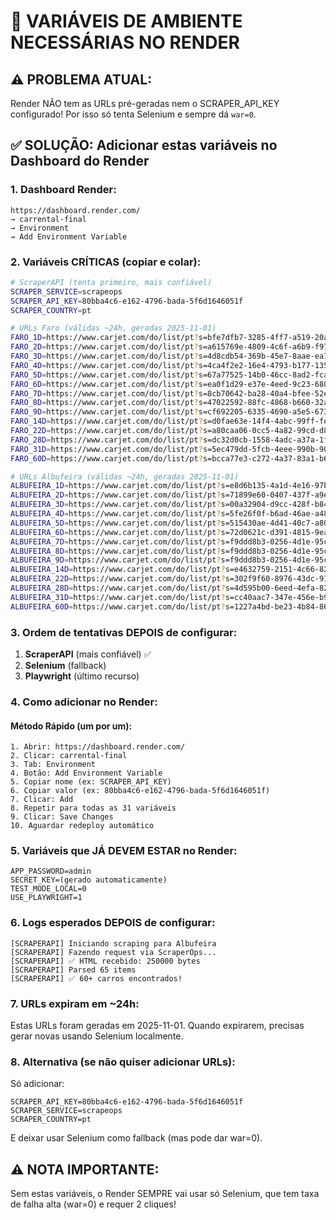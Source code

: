 # 🔧 VARIÁVEIS DE AMBIENTE NECESSÁRIAS NO RENDER

## ⚠️ PROBLEMA ATUAL:
Render NÃO tem as URLs pré-geradas nem o SCRAPER_API_KEY configurado!
Por isso só tenta Selenium e sempre dá `war=0`.

## ✅ SOLUÇÃO: Adicionar estas variáveis no Dashboard do Render

### 1. Dashboard Render:
```
https://dashboard.render.com/
→ carrental-final
→ Environment
→ Add Environment Variable
```

### 2. Variáveis CRÍTICAS (copiar e colar):

```bash
# ScraperAPI (tenta primeiro, mais confiável)
SCRAPER_SERVICE=scrapeops
SCRAPER_API_KEY=80bba4c6-e162-4796-bada-5f6d1646051f
SCRAPER_COUNTRY=pt

# URLs Faro (válidas ~24h, geradas 2025-11-01)
FARO_1D=https://www.carjet.com/do/list/pt?s=bfe7dfb7-3285-4ff7-a519-20af8bd07fb8&b=6477f981-b30a-4fb2-ba2a-ccf43238ba06
FARO_2D=https://www.carjet.com/do/list/pt?s=a615769e-4809-4c6f-a6b9-f9722e0f4282&b=c390a1bf-41af-402d-a699-0e3216e1cc7f
FARO_3D=https://www.carjet.com/do/list/pt?s=4d8cdb54-369b-45e7-8aae-ea724530c732&b=abb8a58d-4f7c-45bb-8bd0-9feaa6a1b2f5
FARO_4D=https://www.carjet.com/do/list/pt?s=4ca4f2e2-16e4-4793-b177-1350dc86d9ea&b=06534536-15f1-4a25-9515-74d625d9ca89
FARO_5D=https://www.carjet.com/do/list/pt?s=67a77525-14b0-46cc-8ad2-fca08b647a30&b=649d7e98-8bc3-4944-9f76-4d1dce716f21
FARO_6D=https://www.carjet.com/do/list/pt?s=ea0f1d29-e37e-4eed-9c23-680329dc2c4c&b=60a7a51d-d79f-4531-905e-c5d0ee7a7aa9
FARO_7D=https://www.carjet.com/do/list/pt?s=8cb70642-ba28-40a4-bfee-52e6b4d8eef1&b=6a5e62a8-ef46-4ff0-8386-a1f93fc03c1b
FARO_8D=https://www.carjet.com/do/list/pt?s=47022592-88fc-4868-b660-32a1a0b06380&b=bb9e4130-f310-4a72-b468-d97c83f5089b
FARO_9D=https://www.carjet.com/do/list/pt?s=cf692205-6335-4690-a5e5-673c5bb6524d&b=f96c54de-f263-47a1-9870-d2eac77c748a
FARO_14D=https://www.carjet.com/do/list/pt?s=d0fae63e-14f4-4abc-99ff-fe09476f2d50&b=cfe2538a-f0bf-4024-a58c-8700f28ed2dd
FARO_22D=https://www.carjet.com/do/list/pt?s=a80caa06-0cc5-4a82-99cd-d8d427027a15&b=693da1ce-e7cd-49c6-b9af-59477095fa53
FARO_28D=https://www.carjet.com/do/list/pt?s=dc32d0cb-1558-4adc-a37a-1f03351cf330&b=947525dd-afa4-4ec1-a65e-a9451d7965e5
FARO_31D=https://www.carjet.com/do/list/pt?s=5ec479dd-5fcb-4eee-990b-90d8682df806&b=28134386-2b59-41bc-aa19-1bae18e92dfa
FARO_60D=https://www.carjet.com/do/list/pt?s=bcca77e3-c272-4a37-83a1-b6844e3679cf&b=8faa8434-ffb7-4a1a-af8a-82baebefd0ea

# URLs Albufeira (válidas ~24h, geradas 2025-11-01)
ALBUFEIRA_1D=https://www.carjet.com/do/list/pt?s=e8d6b135-4a1d-4e16-97b8-78c8dd6efeb0&b=65588dc1-6c8e-4495-aa5a-d9f9eca4937e
ALBUFEIRA_2D=https://www.carjet.com/do/list/pt?s=71899e60-0407-437f-a9e1-0790332e67cf&b=445c911f-0f48-440b-960c-9d7b2fbded79
ALBUFEIRA_3D=https://www.carjet.com/do/list/pt?s=00a32904-d9cc-428f-b843-5374391c1046&b=95c2c57b-d449-44dc-b4cf-d4ef0d61ebc3
ALBUFEIRA_4D=https://www.carjet.com/do/list/pt?s=5fe26f0f-b6ad-46ae-a481-0099bc24a3d5&b=9d8f8081-d8fa-415d-bed3-e55bcdc92f26
ALBUFEIRA_5D=https://www.carjet.com/do/list/pt?s=515430ae-4d41-40c7-a80b-2252f1aa91b7&b=044f1f53-e49f-4568-91e6-f53b74f0b293
ALBUFEIRA_6D=https://www.carjet.com/do/list/pt?s=72d0621c-d391-4815-9ea3-ab20ebb57001&b=19d9c816-4d86-41c7-9db0-fba76c00fd18
ALBUFEIRA_7D=https://www.carjet.com/do/list/pt?s=f9ddd8b3-0256-4d1e-95ce-a7733bc4425f&b=49ac64da-9cea-45ef-99e0-4dd14ae0cacc
ALBUFEIRA_8D=https://www.carjet.com/do/list/pt?s=f9ddd8b3-0256-4d1e-95ce-a7733bc4425f&b=49ac64da-9cea-45ef-99e0-4dd14ae0cacc
ALBUFEIRA_9D=https://www.carjet.com/do/list/pt?s=f9ddd8b3-0256-4d1e-95ce-a7733bc4425f&b=95be8602-5ab4-422a-9e58-65c2b168bc1c
ALBUFEIRA_14D=https://www.carjet.com/do/list/pt?s=e4632759-2151-4c66-8211-3714f47de618&b=61a9601f-e31e-4d3a-819d-ae0348692e95
ALBUFEIRA_22D=https://www.carjet.com/do/list/pt?s=302f9f60-8976-43dc-91b5-1a87d13afa33&b=fbfe4225-7cfd-4ecb-b7d7-e71dc9627319
ALBUFEIRA_28D=https://www.carjet.com/do/list/pt?s=4d595b00-6eed-4efa-822b-2327f09c0d14&b=1129f359-7e3a-47f9-a7d0-006eaa566f43
ALBUFEIRA_31D=https://www.carjet.com/do/list/pt?s=cc40aac7-347e-456e-b9dc-d9e440679347&b=232248c6-39ec-4202-80a3-287df1cbede9
ALBUFEIRA_60D=https://www.carjet.com/do/list/pt?s=1227a4bd-be23-4b84-86b3-df1d1f704ba7&b=f12b3891-cf3a-498a-b48a-62b4af1f60cd
```

### 3. Ordem de tentativas DEPOIS de configurar:

1. **ScraperAPI** (mais confiável) ✅
2. **Selenium** (fallback)
3. **Playwright** (último recurso)

### 4. Como adicionar no Render:

#### Método Rápido (um por um):
```
1. Abrir: https://dashboard.render.com/
2. Clicar: carrental-final
3. Tab: Environment
4. Botão: Add Environment Variable
5. Copiar nome (ex: SCRAPER_API_KEY)
6. Copiar valor (ex: 80bba4c6-e162-4796-bada-5f6d1646051f)
7. Clicar: Add
8. Repetir para todas as 31 variáveis
9. Clicar: Save Changes
10. Aguardar redeploy automático
```

### 5. Variáveis que JÁ DEVEM ESTAR no Render:
```
APP_PASSWORD=admin
SECRET_KEY=(gerado automaticamente)
TEST_MODE_LOCAL=0
USE_PLAYWRIGHT=1
```

### 6. Logs esperados DEPOIS de configurar:

```
[SCRAPERAPI] Iniciando scraping para Albufeira
[SCRAPERAPI] Fazendo request via ScraperOps...
[SCRAPERAPI] ✅ HTML recebido: 250000 bytes
[SCRAPERAPI] Parsed 65 items
[SCRAPERAPI] ✅ 60+ carros encontrados!
```

### 7. URLs expiram em ~24h:
Estas URLs foram geradas em 2025-11-01.
Quando expirarem, precisas gerar novas usando Selenium localmente.

### 8. Alternativa (se não quiser adicionar URLs):
Só adicionar:
```
SCRAPER_API_KEY=80bba4c6-e162-4796-bada-5f6d1646051f
SCRAPER_SERVICE=scrapeops
SCRAPER_COUNTRY=pt
```

E deixar usar Selenium como fallback (mas pode dar war=0).

## ⚠️ NOTA IMPORTANTE:
Sem estas variáveis, o Render SEMPRE vai usar só Selenium,
que tem taxa de falha alta (war=0) e requer 2 cliques!
